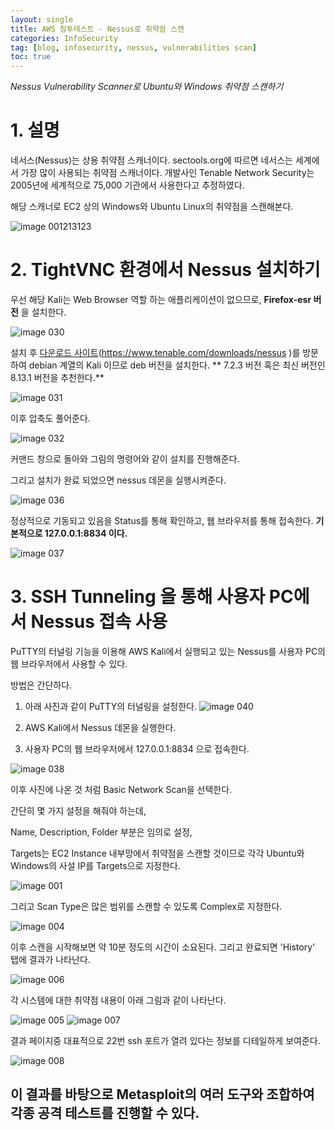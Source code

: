 ```yaml
---
layout: single
title: AWS 침투테스트 - Nessus로 취약점 스캔
categories: InfoSecurity
tag: [blog, infosecurity, nessus, vulnerabilities scan]
toc: true
---
```




*Nessus Vulnerability Scanner로 Ubuntu와 Windows 취약점 스캔하기*




# 1. 설명


네서스(Nessus)는 상용 취약점 스캐너이다. sectools.org에 따르면 네서스는 세계에서 가장 많이 사용되는 취약점 스캐너이다. 개발사인 Tenable Network Security는 2005년에 세계적으로 75,000 기관에서 사용한다고 추정하였다.

해당 스캐너로 EC2 상의 Windows와 Ubuntu Linux의 취약점을 스캔해본다.


![image 001213123](https://user-images.githubusercontent.com/52769104/107845773-7886ac00-6e21-11eb-8a54-4c43c164ee9d.png)






# 2. TightVNC 환경에서 Nessus 설치하기


우선 해당 Kali는 Web Browser 역할 하는 애플리케이션이 없으므로, **Firefox-esr 버전** 을 설치한다.



![image 030](https://user-images.githubusercontent.com/52769104/107845776-82101400-6e21-11eb-98bb-8cea16584a98.png)


설치 후 [다운로드 사이트](https://www.tenable.com/downloads/nessus)(https://www.tenable.com/downloads/nessus
)를 방문하여 debian 계열의 Kali 이므로 deb 버전을 설치한다. ** 7.2.3 버전 혹은 최신 버전인 8.13.1 버전을 추천한다.**


![image 031](https://user-images.githubusercontent.com/52769104/107845781-89372200-6e21-11eb-8406-351ce74d7afa.png)


이후 압축도 풀어준다.

![image 032](https://user-images.githubusercontent.com/52769104/107845782-89cfb880-6e21-11eb-9243-437384cd1638.png)


커맨드 창으로 돌아와 그림의 명령어와 같이 설치를 진행해준다.

그리고 설치가 완료 되었으면 nessus 데몬을 실행시켜준다.

![image 036](https://user-images.githubusercontent.com/52769104/107845789-90f6c680-6e21-11eb-84a0-09479e5222b5.png)




정상적으로 기동되고 있음을 Status를 통해 확인하고,
웹 브라우저를 통해 접속한다.
**기본적으로 127.0.0.1:8834 이다.**


![image 037](https://user-images.githubusercontent.com/52769104/107845792-948a4d80-6e21-11eb-8144-345e461b45d0.png)



# 3. SSH Tunneling 을 통해 사용자 PC에서 Nessus 접속 사용


PuTTY의 터널링 기능을 이용해 AWS Kali에서 실행되고 있는 Nessus를 사용자 PC의 웹 브라우저에서 사용할 수 있다.

방법은 간단하다.

1. 아래 사진과 같이 PuTTY의 터널링을 설정한다.
![image 040](https://user-images.githubusercontent.com/52769104/107845796-99e79800-6e21-11eb-9b96-4d333eb7ff22.png)


2. AWS Kali에서 Nessus 데몬을 실행한다.
3. 사용자 PC의 웹 브라우저에서 127.0.0.1:8834 으로 접속한다.


![image 038](https://user-images.githubusercontent.com/52769104/107845797-9ce28880-6e21-11eb-815b-b22763b6a6c0.png)




이후 사진에 나온 것 처럼 Basic Network Scan을 선택한다.

간단히 몇 가지 설정을 해줘야 하는데,

Name, Description, Folder 부분은 임의로 설정,

Targets는 EC2 Instance 내부망에서 취약점을 스캔할 것이므로
각각 Ubuntu와 Windows의 사설 IP를 Targets으로 지정한다.

![image 001](https://user-images.githubusercontent.com/52769104/107845799-a10ea600-6e21-11eb-815d-c5e8d876ad4a.png)



그리고 Scan Type은 많은 범위를 스캔할 수 있도록 Complex로 지정한다.


![image 004](https://user-images.githubusercontent.com/52769104/107845801-a4099680-6e21-11eb-8350-00be606d7f76.png)



이후 스캔을 시작해보면 약 10분 정도의 시간이 소요된다. 그리고 완료되면 'History' 탭에 결과가 나타난다.


![image 006](https://user-images.githubusercontent.com/52769104/107845802-a835b400-6e21-11eb-9d46-f1e34474c033.png)





각 시스템에 대한 취약점 내용이 아래 그림과 같이 나타난다.


![image 005](https://user-images.githubusercontent.com/52769104/107845805-abc93b00-6e21-11eb-9abd-a70c111af2cf.png)
![image 007](https://user-images.githubusercontent.com/52769104/107845806-aec42b80-6e21-11eb-8dfb-8ec4981473ec.png)




결과 페이지중 대표적으로 22번 ssh 포트가 열려 있다는 정보를 디테일하게 보여준다.


![image 008](https://user-images.githubusercontent.com/52769104/107845807-b1268580-6e21-11eb-876b-d90e0a68eae8.png)



## 이 결과를 바탕으로 Metasploit의 여러 도구와 조합하여 각종 공격 테스트를 진행할 수 있다.
